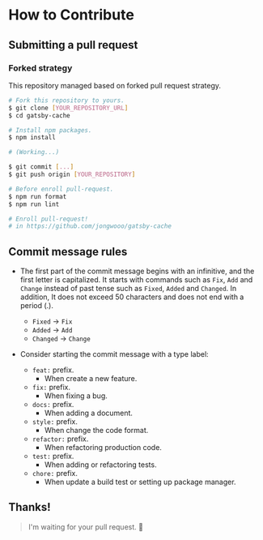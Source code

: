 # How to Contribute

## Submitting a pull request

### Forked strategy

This repository managed based on forked pull request strategy.

```sh
# Fork this repository to yours.
$ git clone [YOUR_REPOSITORY_URL]
$ cd gatsby-cache

# Install npm packages.
$ npm install

# (Working...)

$ git commit [...]
$ git push origin [YOUR_REPOSITORY]

# Before enroll pull-request.
$ npm run format
$ npm run lint

# Enroll pull-request!
# in https://github.com/jongwooo/gatsby-cache
```

## Commit message rules

-   The first part of the commit message begins with an infinitive, and the first letter is capitalized. It starts with commands such as `Fix`, `Add` and `Change` instead of past tense such as `Fixed`, `Added` and `Changed`. In addition, It does not exceed 50 characters and does not end with a period (.).

    -   `Fixed` -> `Fix`
    -   `Added` -> `Add`
    -   `Changed` -> `Change`

-   Consider starting the commit message with a type label:

    -   `feat:` prefix.
        -   When create a new feature.
    -   `fix:` prefix.
        -   When fixing a bug.
    -   `docs:` prefix.
        -   When adding a document.
    -   `style:` prefix.
        -   When change the code format.
    -   `refactor:` prefix.
        -   When refactoring production code.
    -   `test:` prefix.
        -   When adding or refactoring tests.
    -   `chore:` prefix.
        -   When update a build test or setting up package manager.

## Thanks!

> I'm waiting for your pull request. :pray:

